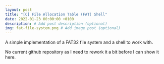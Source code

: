 ```yaml
---
layout: post
title: "[C] File Allocation Table (FAT) Shell"
date: 2022-01-23 00:00:00 +0100
description: # Add post description (optional)
img: fat-file-system.png # Add image post (optional)
---
```


A simple implementation of a FAT32 file system and a shell to work with.

No current github repository as I need to rework it a bit before I can show it here.